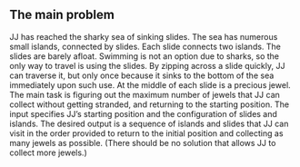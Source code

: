 ## The main problem
JJ has reached the sharky sea of sinking slides. The sea has numerous
small islands, connected by slides. Each slide connects two islands. The slides are barely
afloat. Swimming is not an option due to sharks, so the only way to travel is using the slides.
By zipping across a slide quickly, JJ can traverse it, but only once because it sinks to the
bottom of the sea immediately upon such use. At the middle of each slide is a precious jewel.
The main task is figuring out the maximum number of jewels that JJ can collect without
getting stranded, and returning to the starting position. The input specifies JJ’s starting
position and the configuration of slides and islands. The desired output is a sequence of
islands and slides that JJ can visit in the order provided to return to the initial position and
collecting as many jewels as possible. (There should be no solution that allows JJ to collect
more jewels.)
